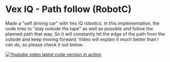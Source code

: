# Vex IQ - Path follow (RobotC)

Made a "self driving car" with Vex IQ robotics. In this implementation, the code tries to "stay outside the tape" as well as possible and follow the planned path that way. So it will constantly hit the edge of the path from the outside and keep moving forward. Video will explain it much better than I can do, so please check it out below.

[![Youtube video latest code version in action](https://img.youtube.com/vi/I33sMY4Hk38/0.jpg)](https://www.youtube.com/watch?v=I33sMY4Hk38)
